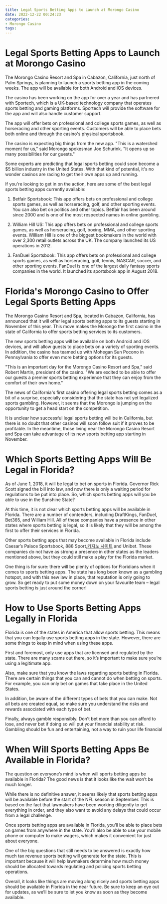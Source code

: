 ```yaml
---
title: Legal Sports Betting Apps to Launch at Morongo Casino
date: 2022-12-22 00:24:23
categories:
- Morongo Casino
tags:
---
```



#  Legal Sports Betting Apps to Launch at Morongo Casino

The Morongo Casino Resort and Spa in Cabazon, California, just north of Palm Springs, is planning to launch a sports betting app in the coming weeks. The app will be available for both Android and iOS devices.

The casino has been working on the app for over a year and has partnered with Sportech, which is a UK-based technology company that operates sports betting and gaming platforms. Sportech will provide the software for the app and will also handle customer support.

The app will offer bets on professional and college sports games, as well as horseracing and other sporting events. Customers will be able to place bets both online and through the casino's physical sportsbook.

The casino is expecting big things from the new app. "This is a watershed moment for us," said Morongo spokesman Joe Schurink. "It opens up so many possibilities for our guests."

Some experts are predicting that legal sports betting could soon become a $5 billion industry in the United States. With that kind of potential, it's no wonder casinos are racing to get their own apps up and running.

If you're looking to get in on the action, here are some of the best legal sports betting apps currently available:

1. Betfair Sportsbook: This app offers bets on professional and college sports games, as well as horseracing, golf, and other sporting events. You can also bet on politics and other topics. Betfair has been around since 2000 and is one of the most respected names in online gambling.

2. William Hill US: This app offers bets on professional and college sports games, as well as horseracing, golf, boxing, MMA, and other sporting events. William Hill is one of the biggest bookmakers in the world with over 2,300 retail outlets across the UK. The company launched its US operations in 2012.

3. FanDuel Sportsbook: This app offers bets on professional and college sports games, as well as horseracing, golf, tennis, NASCAR, soccer, and other sporting events. FanDuel is one of the largest daily fantasy sports companies in the world. It launched its sportsbook app in August 2018.

#  Florida's Morongo Casino to Offer Legal Sports Betting Apps

The Morongo Casino Resort and Spa, located in Cabazon, California, has announced that it will offer legal sports betting apps to its guests starting in November of this year. This move makes the Morongo the first casino in the state of California to offer sports betting services to its customers.

The new sports betting apps will be available on both Android and iOS devices, and will allow guests to place bets on a variety of sporting events. In addition, the casino has teamed up with Mohegan Sun Pocono in Pennsylvania to offer even more betting options for its guests.

"This is an important day for the Morongo Casino Resort and Spa," said Robert Martin, president of the casino. "We are excited to be able to offer our guests a premier sports betting experience that they can enjoy from the comfort of their own home."

The news of California's first casino offering legal sports betting comes as a bit of a surprise, especially considering that the state has not yet legalized sports gambling. However, it seems that the Morongo is jumping on the opportunity to get a head start on the competition.

It is unclear how successful legal sports betting will be in California, but there is no doubt that other casinos will soon follow suit if it proves to be profitable. In the meantime, those living near the Morongo Casino Resort and Spa can take advantage of its new sports betting app starting in November.

#  Which Sports Betting Apps Will Be Legal in Florida?

As of June 1, 2018, it will be legal to bet on sports in Florida. Governor Rick Scott signed the bill into law, and now there is only a waiting period for regulations to be put into place. So, which sports betting apps will you be able to use in the Sunshine State?

At this time, it is not clear which sports betting apps will be available in Florida. There are a number of contenders, including DraftKings, FanDuel, Bet365, and William Hill. All of these companies have a presence in other states where sports betting is legal, so it is likely that they will be among the first to offer their services in Florida.

Other sports betting apps that may become available in Florida include Caesar’s Palace Sportsbook, 888 Sport,[카지노 사이트](https://choegocasino.com/) and Unibet. These companies do not have as strong a presence in other states as the leaders mentioned above, but they could still make a play for the Florida market.

One thing is for sure: there will be plenty of options for Floridians when it comes to sports betting apps. The state has long been known as a gambling hotspot, and with this new law in place, that reputation is only going to grow. So get ready to put some money down on your favourite team – legal sports betting is just around the corner!

#  How to Use Sports Betting Apps Legally in Florida

Florida is one of the states in America that allow sports betting. This means that you can legally use sports betting apps in the state. However, there are some things to keep in mind when using these apps.

First and foremost, only use apps that are licensed and regulated by the state. There are many scams out there, so it’s important to make sure you’re using a legitimate app.

Also, make sure that you know the laws regarding sports betting in Florida. There are certain things that you can and cannot do when betting on sports. For example, you can only bet on games that take place in the United States.

In addition, be aware of the different types of bets that you can make. Not all bets are created equal, so make sure you understand the risks and rewards associated with each type of bet.

Finally, always gamble responsibly. Don’t bet more than you can afford to lose, and never bet if doing so will put your financial stability at risk. Gambling should be fun and entertaining, not a way to ruin your life financial

#  When Will Sports Betting Apps Be Available in Florida?

The question on everyone’s mind is when will sports betting apps be available in Florida? The good news is that it looks like the wait won’t be much longer.

While there is no definitive answer, it seems likely that sports betting apps will be available before the start of the NFL season in September. This is based on the fact that lawmakers have been working diligently to get everything in order, and they also want to avoid any delays that could occur from a legal challenge.

Once sports betting apps are available in Florida, you’ll be able to place bets on games from anywhere in the state. You’ll also be able to use your mobile phone or computer to make wagers, which makes it convenient for just about everyone.

One of the big questions that still needs to be answered is exactly how much tax revenue sports betting will generate for the state. This is important because it will help lawmakers determine how much money should be allocated towards regulating and policing sports betting operations.

Overall, it looks like things are moving along nicely and sports betting apps should be available in Florida in the near future. Be sure to keep an eye out for updates, as we’ll be sure to let you know as soon as they become available.
